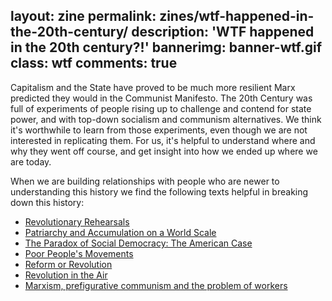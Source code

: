 layout: zine
permalink: zines/wtf-happened-in-the-20th-century/
description: 'WTF happened in the 20th century?!'
bannerimg: banner-wtf.gif
class: wtf
comments: true
---
Capitalism and the State have proved to be much more resilient Marx predicted they would in the Communist Manifesto. The 20th Century was full of experiments of people rising up to challenge and contend for state power, and with top-down socialism and communism alternatives. We think it's worthwhile to learn from those experiments, even though we are not interested in replicating them. For us, it's helpful to understand where and why they went off course, and get insight into how we ended up where we are today.

When we are building relationships with people who are newer to understanding this history we find the following texts helpful in breaking down this history: 

+ <i class="fa fa-book"></i> [Revolutionary Rehearsals](https://www.haymarketbooks.org/books/801-revolutionary-rehearsals)
+ <i class="fa fa-book"></i> [Patriarchy and Accumulation on a World Scale](http://press.uchicago.edu/ucp/books/book/distributed/P/bo20842923.html)
+ <i class="fa fa-book"></i> [The Paradox of Social Democracy: The American Case](https://www.versobooks.com/blogs/2508-the-paradox-of-social-democracy-the-american-case-part-one)
+ <i class="fa fa-book"></i> [Poor People's Movements](https://www.penguinrandomhouse.com/books/131609/poor-peoples-movements-by-frances-fox-piven-and-richard-<li>cloward/9780394726977/)
+ <i class="fa fa-book"></i> [Reform or Revolution](https://www.marxists.org/archive/luxemburg/1900/reform-revolution)
+ <i class="fa fa-book"></i> [Revolution in the Air](https://www.versobooks.com/books/2707-revolution-in-the-air)
+ <i class="fa fa-book"></i> [Marxism, prefigurative communism and the problem of workers](https://libcom.org/library/marxism-prefigurative-communism-problem-workers-control-carl-boggs)